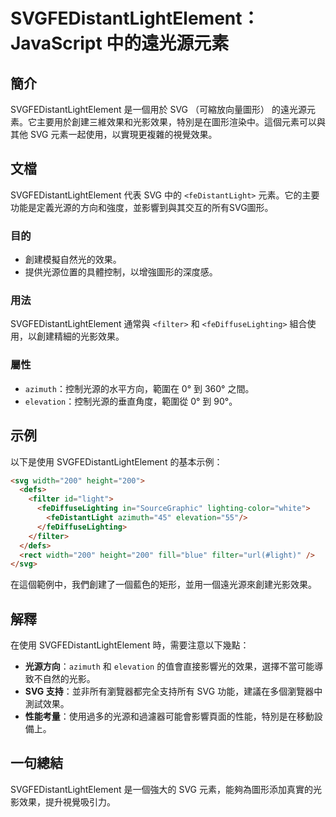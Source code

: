 <!--
Meta Description: # SVGFEDistantLightElement：JavaScript 中的遠光源元素 ## 簡介 SVGFEDistantLightElement 是一個用於 SVG （可縮放向量圖形） 的遠光源元素。它主要用於創建三維效果和光影效果，特別是在圖形渲染中。這個元素可以與其他 SVG 元素一起使...
Meta Keywords: svg, svgfedistantlightelement, filter, 200, fediffuselighting
-->

# SVGFEDistantLightElement：JavaScript 中的遠光源元素

## 簡介
SVGFEDistantLightElement 是一個用於 SVG （可縮放向量圖形） 的遠光源元素。它主要用於創建三維效果和光影效果，特別是在圖形渲染中。這個元素可以與其他 SVG 元素一起使用，以實現更複雜的視覺效果。

## 文檔
SVGFEDistantLightElement 代表 SVG 中的 `<feDistantLight>` 元素。它的主要功能是定義光源的方向和強度，並影響到與其交互的所有SVG圖形。

### 目的
- 創建模擬自然光的效果。
- 提供光源位置的具體控制，以增強圖形的深度感。

### 用法
SVGFEDistantLightElement 通常與 `<filter>` 和 `<feDiffuseLighting>` 組合使用，以創建精細的光影效果。

### 屬性
- `azimuth`：控制光源的水平方向，範圍在 0° 到 360° 之間。
- `elevation`：控制光源的垂直角度，範圍從 0° 到 90°。

## 示例
以下是使用 SVGFEDistantLightElement 的基本示例：

```html
<svg width="200" height="200">
  <defs>
    <filter id="light">
      <feDiffuseLighting in="SourceGraphic" lighting-color="white">
        <feDistantLight azimuth="45" elevation="55"/>
      </feDiffuseLighting>
    </filter>
  </defs>
  <rect width="200" height="200" fill="blue" filter="url(#light)" />
</svg>
```

在這個範例中，我們創建了一個藍色的矩形，並用一個遠光源來創建光影效果。

## 解釋
在使用 SVGFEDistantLightElement 時，需要注意以下幾點：

- **光源方向**：`azimuth` 和 `elevation` 的值會直接影響光的效果，選擇不當可能導致不自然的光影。
- **SVG 支持**：並非所有瀏覽器都完全支持所有 SVG 功能，建議在多個瀏覽器中測試效果。
- **性能考量**：使用過多的光源和過濾器可能會影響頁面的性能，特別是在移動設備上。

## 一句總結
SVGFEDistantLightElement 是一個強大的 SVG 元素，能夠為圖形添加真實的光影效果，提升視覺吸引力。